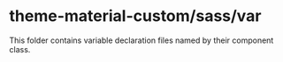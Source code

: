 # theme-material-custom/sass/var

This folder contains variable declaration files named by their component class.
